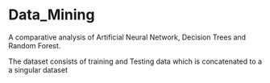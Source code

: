 # Data_Mining

A comparative analysis of Artificial Neural Network, Decision Trees and Random Forest.

The dataset consists of training and Testing data which is concatenated to a a singular dataset


